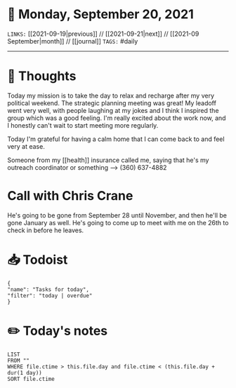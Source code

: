 # 📅 Monday, September 20, 2021
`LINKS:` [[2021-09-19|previous]] // [[2021-09-21|next]] // [[2021-09 September|month]] // [[journal]] 
`TAGS:` #daily

---
# 💭 Thoughts
Today my mission is to take the day to relax and recharge after my very political weekend. The strategic planning meeting was great! My leadoff went very well, with people laughing at my jokes and I think I inspired the group which was a good feeling. I'm really excited about the work now, and I honestly can't wait to start meeting more regularly. 

Today I'm grateful for having a calm home that I can come back to and feel very at ease. 

Someone from my [[health]] insurance called me, saying that he's my outreach coordinator or something --> (360) 637-4882

# Call with Chris Crane
He's going to be gone from September 28 until November, and then he'll be gone January as well. He's going to come up to meet with me on the 26th to check in before he leaves. 

# 📥 Todoist
```todoist
{
"name": "Tasks for today",
"filter": "today | overdue"
}
```

# ✏️ Today's notes
```dataview
LIST 
FROM ""
WHERE file.ctime > this.file.day and file.ctime < (this.file.day + dur(1 day))
SORT file.ctime
```
